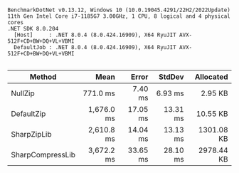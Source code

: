```

BenchmarkDotNet v0.13.12, Windows 10 (10.0.19045.4291/22H2/2022Update)
11th Gen Intel Core i7-1185G7 3.00GHz, 1 CPU, 8 logical and 4 physical cores
.NET SDK 8.0.204
  [Host]     : .NET 8.0.4 (8.0.424.16909), X64 RyuJIT AVX-512F+CD+BW+DQ+VL+VBMI
  DefaultJob : .NET 8.0.4 (8.0.424.16909), X64 RyuJIT AVX-512F+CD+BW+DQ+VL+VBMI


```
| Method           | Mean       | Error    | StdDev   | Allocated  |
|----------------- |-----------:|---------:|---------:|-----------:|
| NullZip          |   771.0 ms |  7.40 ms |  6.93 ms |    2.95 KB |
| DefaultZip       | 1,676.0 ms | 17.05 ms | 13.31 ms |   10.55 KB |
| SharpZipLib      | 2,610.8 ms | 14.04 ms | 13.13 ms | 1301.08 KB |
| SharpCompressLib | 3,672.2 ms | 33.65 ms | 28.10 ms | 2978.44 KB |
